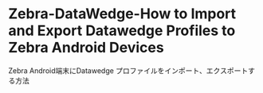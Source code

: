 # Zebra-DataWedge-How to Import and Export Datawedge Profiles to Zebra Android Devices
 Zebra Android端末にDatawedge プロファイルをインポート、エクスポートする方法
